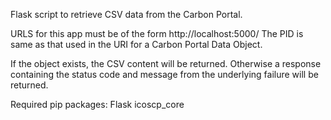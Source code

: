 Flask script to retrieve CSV data from the Carbon Portal.

URLS for this app must be of the form http://localhost:5000/<pid>
The PID is same as that used in the URI for a Carbon Portal Data Object.

If the object exists, the CSV content will be returned. Otherwise a response
containing the status code and message from the underlying failure will be returned.


Required pip packages:
Flask
icoscp_core
